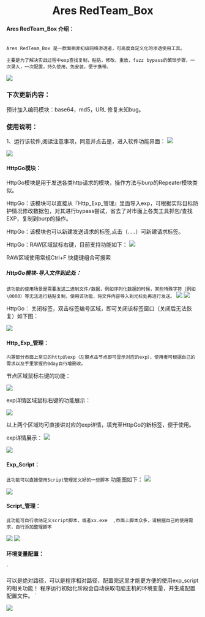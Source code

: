 # <center>Ares RedTeam_Box</center>

#### Ares RedTeam_Box 介绍：

```

Ares RedTeam_Box 是一款面相非初级网络渗透者，可高度自定义化的渗透使用工具。

主要是为了解决实战过程中exp查找复制，粘贴，修改，重放，fuzz bypass的繁琐步骤，一次录入，一次配置，持久使用，免安装，便于携带。

```
![](./img/000.png)



### 下次更新内容：
预计加入编码模块：base64，md5，URL
修复未知bug。


### 使用说明：

1、运行该软件,阅读注意事项，同意并点击是，进入软件功能界面：
![](./img/1.png)

![](./img/2.png)

#### HttpGo模块：
HttpGo模块是用于发送各类http请求的模块，操作方法与burp的Repeater模块类似。

HttpGo：该模块可以直接从『Http_Exp_管理』里面导入exp，可根据实际目标防护情况修改数据包，对其进行bypass尝试，省去了对市面上各类工具抓包/查找EXP，复制到burp的操作。

HttpGo：该模块也可以新建发送请求的标签,点击（.....）可新建请求标签。

HttpGo：RAW区域鼠标右键，目前支持功能如下：
![](./img/3.png)

RAW区域使用常规Ctrl+F 快捷键组合可搜索

##### HttpGo模块-导入文件到此处：
`
该功能的使用场景是需要发送二进制文件/数据，例如序列化数据的时候，某些特殊字符（例如\0000）等无法进行粘贴复制，使用该功能，将文件内容导入到光标处再进行发送。
`
![](./img/5.png)
![](./img/5-1.png)



HttpGo： 关闭标签，双击标签编号区域，即可关闭该标签窗口（关闭后无法恢复）如下图：

![](./img/4.png)


#### Http_Exp_管理：

`
内置部分市面上常见的http的exp（左键点击节点即可显示对应的exp），使用者可根据自己的需求以及手里掌握的0day自行增删改。
`

节点区域鼠标右键的功能：

![](./img/6.png)

exp详情区域鼠标右键的功能展示：

![](./img/7.png)

以上两个区域均可直接讲对应的exp详情，填充至HttpGo的新标签，便于使用。

exp详情展示：
![](./img/8.png)

![](./img/8-1.png)

#### Exp_Script：

`
此功能可以直接使用Script管理定义好的一些脚本
`
功能图如下：
![](./img/9.png)

![](./img/11.png)


#### Script_管理：
`
此功能可自行收纳定义script脚本，或者xx.exe  ,市面上脚本众多，请根据自己的使用需求，自行添加整理脚本
`

![](./img/10.png)
![](./img/12.png)

#### 环境变量配置：

`

可以是绝对路径，可以是程序相对路径，配置完这里才能更方便的使用exp_script的相关功能！
程序运行初始化阶段会自动获取电脑主机的环境变量，并生成配置配置文件。
`

![](./img/13.png)

